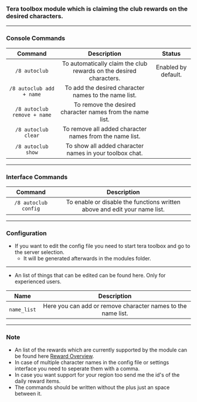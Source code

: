 ### Tera toolbox module which is claiming the club rewards on the desired characters.

---

### Console Commands
| Command | Description | Status |
| :---: | :---: | :---: |
| `/8 autoclub` | To automatically claim the club rewards on the desired characters. | Enabled by default. |
| `/8 autoclub add + name` | To add the desired character names to the name list. |  |
| `/8 autoclub remove + name` | To remove the desired character names from the name list. |  |
| `/8 autoclub clear` | To remove all added character names from the name list. |  |
| `/8 autoclub show` | To show all added character names in your toolbox chat. |  |

---

### Interface Commands
| Command | Description |
| :---: | :---: |
| `/8 autoclub config` | To enable or disable the functions written above and edit your name list. |

---

### Configuration
- If you want to edit the config file you need to start tera toolbox and go to the server selection.
    - It will be generated afterwards in the modules folder.

---

- An list of things that can be edited can be found here. Only for experienced users.

| Name | Description |
| :---: | :---: |
| `name_list` | Here you can add or remove character names to the name list. |

---

### Note
- An list of the rewards which are currently supported by the module can be found here [Reward Overview](https://github.com/Tera-Shiraneko/auto-club-rewards/tree/master/Additional-Data).
- In case of multiple character names in the config file or settings interface you need to seperate them with a comma.
- In case you want support for your region too send me the id's of the daily reward items.
- The commands should be written without the plus just an space between it.
